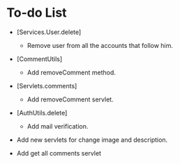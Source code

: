 # To-do List

* [Services.User.delete]
	- Remove user from all the accounts that follow him.
* [CommentUtils]
	- Add removeComment method.
* [Servlets.comments]
 	- Add removeComment servlet.
* [AuthUtils.delete]
	- Add mail verification.

* Add new servlets for change image and description.

* Add get all comments servlet